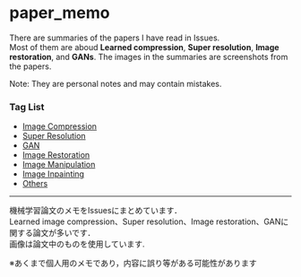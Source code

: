 # paper_memo
There are summaries of the papers I have read in Issues.  
Most of them are aboud **Learned compression**, **Super resolution**, **Image restoration**, and **GANs**. 
The images in the summaries are screenshots from the papers.    

Note: They are personal notes and may contain mistakes.

### Tag List
- [Image Compression](https://github.com/iwa-shi/paper_memo/issues?q=is%3Aissue+is%3Aopen+label%3Aimage-compression)
- [Super Resolution](https://github.com/iwa-shi/paper_memo/issues?q=is%3Aissue+is%3Aopen+label%3Asuper-resolution)
- [GAN](https://github.com/iwa-shi/paper_memo/issues?q=is%3Aissue+is%3Aopen+label%3AGAN)
- [Image Restoration](https://github.com/iwa-shi/paper_memo/issues?q=is%3Aissue+is%3Aopen+label%3Aimage-restoration)
- [Image Manipulation](https://github.com/iwa-shi/paper_memo/issues?q=is%3Aissue+is%3Aopen+label%3Aimage-manipulation)
- [Image Inpainting](https://github.com/iwa-shi/paper_memo/issues?q=is%3Aissue+is%3Aopen+label%3Aimage-inpainting)
- [Others](https://github.com/iwa-shi/paper_memo/issues?q=is%3Aissue+is%3Aopen+label%3Aothers)

---

機械学習論文のメモをIssuesにまとめています．  
Learned image compression、Super resolution、Image restoration、GANに関する論文が多いです．  
画像は論文中のものを使用しています.    

※あくまで個人用のメモであり，内容に誤り等がある可能性があります
